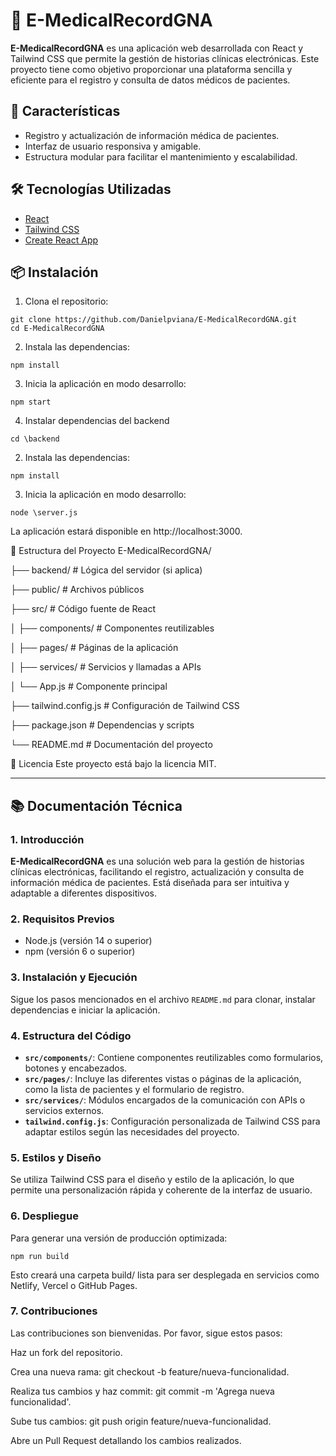 # 🏥 E-MedicalRecordGNA

**E-MedicalRecordGNA** es una aplicación web desarrollada con React y Tailwind CSS que permite la gestión de historias clínicas electrónicas. Este proyecto tiene como objetivo proporcionar una plataforma sencilla y eficiente para el registro y consulta de datos médicos de pacientes.

## 🚀 Características

- Registro y actualización de información médica de pacientes.
- Interfaz de usuario responsiva y amigable.
- Estructura modular para facilitar el mantenimiento y escalabilidad.

## 🛠️ Tecnologías Utilizadas

- [React](https://reactjs.org/)
- [Tailwind CSS](https://tailwindcss.com/)
- [Create React App](https://create-react-app.dev/)

## 📦 Instalación

1. Clona el repositorio:

```
git clone https://github.com/Danielpviana/E-MedicalRecordGNA.git
cd E-MedicalRecordGNA
```
2. Instala las dependencias:

```
npm install
```

3. Inicia la aplicación en modo desarrollo:

```
npm start
```

4. Instalar dependencias del backend

```
cd \backend
```
2. Instala las dependencias:

```
npm install
```

3. Inicia la aplicación en modo desarrollo:

```
node \server.js
```

La aplicación estará disponible en http://localhost:3000.

📁 Estructura del Proyecto
E-MedicalRecordGNA/

├── backend/            # Lógica del servidor (si aplica)

├── public/             # Archivos públicos

├── src/                # Código fuente de React

│   ├── components/     # Componentes reutilizables

│   ├── pages/          # Páginas de la aplicación

│   ├── services/       # Servicios y llamadas a APIs

│   └── App.js          # Componente principal

├── tailwind.config.js  # Configuración de Tailwind CSS

├── package.json        # Dependencias y scripts

└── README.md           # Documentación del proyecto


📄 Licencia
Este proyecto está bajo la licencia MIT.

---

## 📚 Documentación Técnica

### 1. Introducción

**E-MedicalRecordGNA** es una solución web para la gestión de historias clínicas electrónicas, facilitando el registro, actualización y consulta de información médica de pacientes. Está diseñada para ser intuitiva y adaptable a diferentes dispositivos.

### 2. Requisitos Previos

- Node.js (versión 14 o superior)
- npm (versión 6 o superior)

### 3. Instalación y Ejecución

Sigue los pasos mencionados en el archivo `README.md` para clonar, instalar dependencias e iniciar la aplicación.

### 4. Estructura del Código

- **`src/components/`**: Contiene componentes reutilizables como formularios, botones y encabezados.
- **`src/pages/`**: Incluye las diferentes vistas o páginas de la aplicación, como la lista de pacientes y el formulario de registro.
- **`src/services/`**: Módulos encargados de la comunicación con APIs o servicios externos.
- **`tailwind.config.js`**: Configuración personalizada de Tailwind CSS para adaptar estilos según las necesidades del proyecto.

### 5. Estilos y Diseño

Se utiliza Tailwind CSS para el diseño y estilo de la aplicación, lo que permite una personalización rápida y coherente de la interfaz de usuario.

### 6. Despliegue

Para generar una versión de producción optimizada:

```
npm run build
```

Esto creará una carpeta build/ lista para ser desplegada en servicios como Netlify, Vercel o GitHub Pages.

### 7. Contribuciones
Las contribuciones son bienvenidas. Por favor, sigue estos pasos:

Haz un fork del repositorio.

Crea una nueva rama: git checkout -b feature/nueva-funcionalidad.

Realiza tus cambios y haz commit: git commit -m 'Agrega nueva funcionalidad'.

Sube tus cambios: git push origin feature/nueva-funcionalidad.

Abre un Pull Request detallando los cambios realizados.
